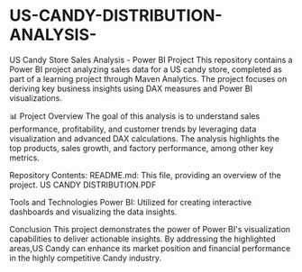 # US-CANDY-DISTRIBUTION-ANALYSIS-

US Candy Store Sales Analysis - Power BI Project This repository contains a Power BI project analyzing sales data for a US candy store, completed as part of a learning project through Maven Analytics. The project focuses on deriving key business insights using DAX measures and Power BI visualizations.

📊 Project Overview The goal of this analysis is to understand sales performance, profitability, and customer trends by leveraging data visualization and advanced DAX calculations. The analysis highlights the top products, sales growth, and factory performance, among other key metrics.

Repository Contents:
README.md: This file, providing an overview of the project.
US CANDY DISTRIBUTION.PDF


Tools and Technologies
Power BI: Utilized for creating interactive dashboards and visualizing the data insights.

Conclusion
This project demonstrates the power of  Power BI's visualization capabilities to deliver actionable insights. By addressing the highlighted areas,US Candy can enhance its market position and financial performance in the highly competitive Candy industry.


